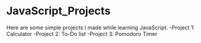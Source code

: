 # JavaScript_Projects
Here are some simple projects I made while learning JavaScript.
-Project 1: Calculator
-Project 2: To-Do list
-Project 3: Pomodoro Timer


